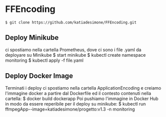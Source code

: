 # FFEncoding
```
$ git clone https://github.com/katiadesimone/FFEncoding.git 
```
## Deploy Minikube
ci spostiamo nella cartella Prometheus, dove ci sono i file .yaml da deployare su Minikube
$ start minikube
$ kubectl create namespace monitoring 
$ kubectl apply -f file.yaml
## Deploy Docker Image
Terminati i deploy ci spostiamo nella cartella ApplicationEncoding e creiamo l'immagine docker a partire dal Dockerfile ed il contesto contenuti nella cartella:
$ docker build dockerapp
Poi pushiamo l'immagine in Docker Hub in modo da essere reperibile per il deploy su minikube:
$ kubectl run ffmpegApp--image=katiadesimone/progetto:v1.3 -n monitoring
